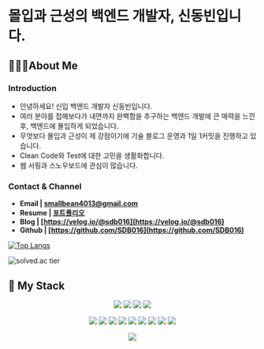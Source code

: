 
# 몰입과 근성의 백엔드 개발자, 신동빈입니다.

## 🙋🏻‍♂️**About Me**


### **Introduction**

- 안녕하세요! 신입 백엔드 개발자 신동빈입니다.
- 여러 분야를 접해보다가 내면까지 완벽함을 추구하는 백엔드 개발에 
큰 매력을 느낀 후, 백엔드에 몰입하게 되었습니다.
- 무엇보다 몰입과 근성이 제 강점이기에 기술 블로그 운영과 1일 1커밋을 진행하고 있습니다.
- Clean Code와 Test에 대한 고민을 생활화합니다.
- 웹 서핑과 스노우보드에 관심이 많습니다.

### **Contact & Channel**

- **Email | smallbean4013@gmail.com**
- **Resume | [포트폴리오](https://automatic-skate-705.notion.site/0d1e166c122a49d3994a6a013e7814e2)**
- **Blog | [https://velog.io/@sdb016](https://velog.io/@sdb016)**
- **Github | [https://github.com/SDB016](https://github.com/SDB016)**


[![Top Langs](https://github-readme-stats.vercel.app/api/top-langs/?username=SDB016&hide=Jupyter%20Notebook,javascript,python&layout=compact)](https://github.com/SDB016/github-readme-stats)

![solved.ac tier](http://mazassumnida.wtf/api/v2/generate_badge?boj=dongbin4013)


## 📓 My Stack 

<p align="center">
  <img src="https://img.shields.io/badge/Python-3766AB?style=flat-square&logo=Python&logoColor=white"/></a>
  <img src="https://img.shields.io/badge/Java-007396?style=flat-square&logo=Java&logoColor=white"/></a>
  <img src="https://img.shields.io/badge/C++-00599C?style=flat-square&logo=C++&logoColor=white"/></a>
  <img src="https://img.shields.io/badge/C-A8B9CC?style=flat-square&logo=C&logoColor=white"/></a>
</p>
<p align="center">
  <img src="https://img.shields.io/badge/Spring-6DB33F?style=flat-square&logo=Spring&logoColor=white"/></a>
  <img src="https://img.shields.io/badge/Android-3DDC84?style=flat-square&logo=Android&logoColor=white"/></a>
  <img src="https://img.shields.io/badge/MySQL-4479A1?style=flat-square&logo=MySQL&logoColor=white"/></a>
  <img src="https://img.shields.io/badge/Oracle Database-F80000?style=flat-square&logo=Oracle&logoColor=white"/></a>
  <img src="https://img.shields.io/badge/Elasticsearch-F6BF13?style=flat-square&logo=Elasticsearch&logoColor=white"/></a>
  <img src="https://img.shields.io/badge/Beats-07A0D7?style=flat-square&logo=Beats&logoColor=white"/></a>
  <img src="https://img.shields.io/badge/Logstash-00B9AD?style=flat-square&logo=Logstash&logoColor=white"/></a>
  <img src="https://img.shields.io/badge/Kibana-E55389?style=flat-square&logo=Kibana&logoColor=white"/></a>
  <img src="https://img.shields.io/badge/Github-181717?style=flat-square&logo=GitHub&logoColor=white"/></a>
</p>
<p align="center">
  <img src="https://likelion-badge.herokuapp.com/api/likelion_shield_badge?style=flat"/></a>
</p>

